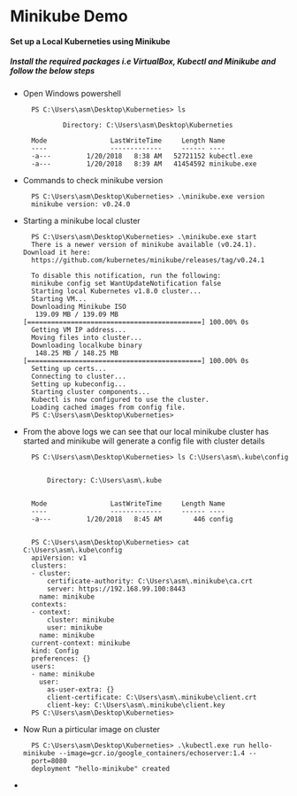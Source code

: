 # Minikube Demo

#### Set up a Local Kuberneties using Minikube

##### Install the required packages  i.e VirtualBox, Kubectl and Minikube and follow the below steps

+ Open Windows powershell


		PS C:\Users\asm\Desktop\Kuberneties> ls

        		Directory: C:\Users\asm\Desktop\Kuberneties

	  	Mode                LastWriteTime     Length Name
	  	----                -------------     ------ ----
	  	-a---         1/20/2018   8:38 AM   52721152 kubectl.exe
	  	-a---         1/20/2018   8:39 AM   41454592 minikube.exe
    
+ Commands to check minikube version


		PS C:\Users\asm\Desktop\Kuberneties> .\minikube.exe version
		minikube version: v0.24.0
		
+ Starting a minikube local cluster

		PS C:\Users\asm\Desktop\Kuberneties> .\minikube.exe start
		There is a newer version of minikube available (v0.24.1).  Download it here:
		https://github.com/kubernetes/minikube/releases/tag/v0.24.1

		To disable this notification, run the following:
		minikube config set WantUpdateNotification false
		Starting local Kubernetes v1.8.0 cluster...
		Starting VM...
		Downloading Minikube ISO
		 139.09 MB / 139.09 MB [============================================] 100.00% 0s
		Getting VM IP address...
		Moving files into cluster...
		Downloading localkube binary
		 148.25 MB / 148.25 MB [============================================] 100.00% 0s
		Setting up certs...
		Connecting to cluster...
		Setting up kubeconfig...
		Starting cluster components...
		Kubectl is now configured to use the cluster.
		Loading cached images from config file.
		PS C:\Users\asm\Desktop\Kuberneties>
		
		
+ From the above logs we can see that our local minikube cluster has started and minikube will generate a config file with cluster details

		PS C:\Users\asm\Desktop\Kuberneties> ls C:\Users\asm\.kube\config


		    Directory: C:\Users\asm\.kube


		Mode                LastWriteTime     Length Name
		----                -------------     ------ ----
		-a---         1/20/2018   8:45 AM        446 config


		PS C:\Users\asm\Desktop\Kuberneties> cat C:\Users\asm\.kube\config
		apiVersion: v1
		clusters:
		- cluster:
		    certificate-authority: C:\Users\asm\.minikube\ca.crt
		    server: https://192.168.99.100:8443
		  name: minikube
		contexts:
		- context:
		    cluster: minikube
		    user: minikube
		  name: minikube
		current-context: minikube
		kind: Config
		preferences: {}
		users:
		- name: minikube
		  user:
		    as-user-extra: {}
		    client-certificate: C:\Users\asm\.minikube\client.crt
		    client-key: C:\Users\asm\.minikube\client.key
		PS C:\Users\asm\Desktop\Kuberneties>
		
+ Now Run a pirticular image on cluster

		PS C:\Users\asm\Desktop\Kuberneties> .\kubectl.exe run hello-minikube --image=gcr.io/google_containers/echoserver:1.4 --
		port=8080
		deployment "hello-minikube" created
		
+ 







